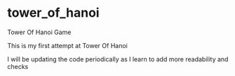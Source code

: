 tower_of_hanoi
==============

Tower Of Hanoi Game

This is my first attempt at Tower Of Hanoi

I will be updating the code periodically as I learn to add more readability and checks
